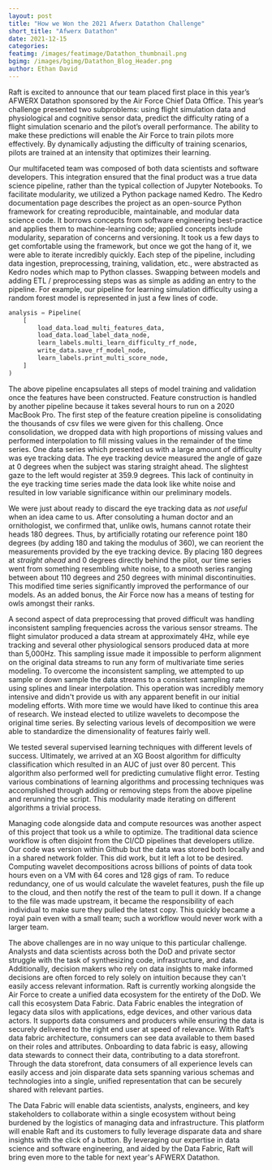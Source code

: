 ```yaml
---
layout: post
title: "How we Won the 2021 Afwerx Datathon Challenge"
short_title: "Afwerx Datathon"
date: 2021-12-15
categories:
featimg: /images/featimage/Datathon_thumbnail.png
bgimg: /images/bgimg/Datathon_Blog_Header.png
author: Ethan David
---
```


Raft is excited to announce that our team placed first place in this year’s AFWERX Datathon sponsored by the Air Force Chief Data Office. This year’s challenge presented two subproblems: using flight simulation data and physiological and cognitive sensor data, predict the difficulty rating of a flight simulation scenario and the pilot’s overall performance. The ability to make these predictions will enable the Air Force to train pilots more effectively. By dynamically adjusting the difficulty of training scenarios, pilots are trained at an intensity that optimizes their learning.

Our multifaceted team was composed of both data scientists and software developers. This integration ensured that the final product was a true data science pipeline, rather than the typical collection of Jupyter Notebooks. To facilitate modularity, we utilized a Python package named Kedro. The Kedro documentation page describes the project as an open-source Python framework for creating reproducible, maintainable, and modular data science code. It borrows concepts from software engineering best-practice and applies them to machine-learning code; applied concepts include modularity, separation of concerns and versioning. It took us a few days to get comfortable using the framework, but once we got the hang of it, we were able to iterate incredibly quickly. Each step of the pipeline, including data ingestion, preprocessing, training, validation, etc., were abstracted as Kedro nodes which map to Python classes. Swapping between models and adding ETL / preprocessing steps was as simple as adding an entry to the pipeline. For example, our pipeline for learning simulation difficulty using a random forest model is represented in just a few lines of code.

```python
analysis = Pipeline(
    [
        load_data.load_multi_features_data,
        load_data.load_label_data_node,
        learn_labels.multi_learn_difficulty_rf_node,
        write_data.save_rf_model_node,
        learn_labels.print_multi_score_node,
    ]
)
```

The above pipeline encapsulates all steps of model training and validation once the features have been constructed. Feature construction is handled by another pipeline because it takes several hours to run on a 2020 MacBook Pro. The first step of the feature creation pipeline is consolidating the thousands of csv files we were given for this challeng. Once consolidation, we dropped data with high proportions of missing values and performed interpolation to fill missing values in the remainder of the time series. One data series which presented us with a large amount of difficulty was eye tracking data. The eye tracking device measured the angle of gaze at 0 degrees when the subject was staring straight ahead. The slightest gaze to the left would register at 359.9 degrees. This lack of continuity in the eye tracking time series made the data look like white noise and resulted in low variable significance within our preliminary models.

We were just about ready to discard the eye tracking data as _not useful_ when an idea came to us. After consoluting a human doctor and an ornithologist, we confirmed that, unlike owls, humans cannot rotate their heads 180 degrees. Thus, by artificially rotating our reference point 180 degrees (by adding 180 and taking the modulus of 360), we can reorient the measurements provided by the eye tracking device. By placing 180 degrees at _straight ahead_ and 0 degrees directly behind the pilot, our time series went from something resembling white noise, to a smooth series ranging between about 110 degrees and 250 degrees with minimal discontinuities. This modified time series significantly improved the performance of our models. As an added bonus, the Air Force now has a means of testing for owls amongst their ranks.

A second aspect of data preprocessing that proved difficult was handling inconsistent sampling frequencies across the various sensor streams. The flight simulator produced a data stream at approximately 4Hz, while eye tracking and several other physiological sensors produced data at more than 5,000Hz. This sampling issue made it impossible to perform alignment on the original data streams to run any form of multivariate time series modeling. To overcome the inconsistent sampling, we attempted to up sample or down sample the data streams to a consistent sampling rate using splines and linear interpolation. This operation was incredibly memory intensive and didn't provide us with any apparent benefit in our initial modeling efforts. With more time we would have liked to continue this area of research. We instead elected to utilize wavelets to decompose the original time series. By selecting various levels of decomposition we were able to standardize the dimensionality of features fairly well.

We tested several supervised learning techniques with different levels of success. Ultimately, we arrived at an XG Boost algorithm for difficulty classification which resulted in an AUC of just over 80 percent. This algorithm also performed well for predicting cumulative flight error. Testing various combinations of learning algorithms and processing techniques was accomplished through adding or removing steps from the above pipeline and rerunning the script. This modularity made iterating on different algorithms a trivial process.

Managing code alongside data and compute resources was another aspect of this project that took us a while to optimize. The traditional data science workflow is often disjoint from the CI/CD pipelines that developers utilize. Our code was version within Github but the data was stored both locally and in a shared network folder. This did work, but it left a lot to be desired. Computing wavelet decompositions across billions of points of data took hours even on a VM with 64 cores and 128 gigs of ram. To reduce redundancy, one of us would calculate the wavelet features, push the file up to the cloud, and then notify the rest of the team to pull it down. If a change to the file was made upstream, it became the responsibility of each individual to make sure they pulled the latest copy. This quickly became a royal pain even with a small team; such a workflow would never work with a larger team.

The above challenges are in no way unique to this particular challenge. Analysts and data scientists across both the DoD and private sector struggle with the task of synthesizing code, infrastructure, and data. Additionally, decision makers who rely on data insights to make informed decisions are often forced to rely solely on intuition because they can't easily access relevant information. Raft is currently working alongside the Air Force to create a unified data ecosystem for the entirety of the DoD. We call this ecosystem Data Fabric. Data Fabric enables the integration of legacy data silos with applications, edge devices, and other various data actors. It supports data consumers and producers while ensuring the data is securely delivered to the right end user at speed of relevance. With Raft’s data fabric architecture, consumers can see data available to them based on their roles and attributes. Onboarding to data fabric is easy, allowing data stewards to connect their data, contributing to a data storefront. Through the data storefront, data consumers of all experience levels can easily access and join disparate data sets spanning various schemas and technologies into a single, unified representation that can be securely shared with relevant parties.

The Data Fabric will enable data scientists, analysts, engineers, and key stakeholders to collaborate within a single ecosystem without being burdened by the logistics of managing data and infrastructure. This platform will enable Raft and its customers to fully leverage disparate data and share insights with the click of a button. By leveraging our expertise in data science and software engineering, and aided by the Data Fabric, Raft will bring even more to the table for next year's AFWERX Datathon.

